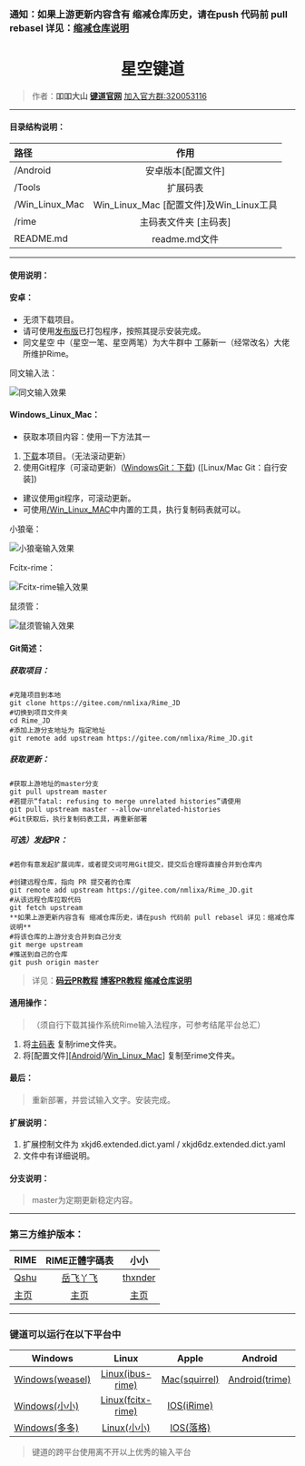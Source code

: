 ### 通知：如果上游更新内容含有 缩减仓库历史，请在push 代码前 pull rebasel 详见：[缩减仓库说明][908]

<h1 style="text-align:center"><center>星空键道</center></h1> 

>作者：**吅吅大山** [**键道官网**][904] [加入官方群:320053116][903]

---
#### 目录结构说明：

| 路径 | 作用
| :-------------|:-------------: |
| /Android | 安卓版本[配置文件] |
| /Tools | 扩展码表 |
| /Win_Linux_Mac | Win_Linux_Mac [配置文件]及Win_Linux工具|
| /rime | 主码表文件夹 [主码表] |
| README.md | readme.md文件 |

---
#### 使用说明：

#### 安卓：
* 无须下载项目。
* 请可使用[发布版][208]已打包程序，按照其提示安装完成。
* 同文星空 中（星空一笔、星空两笔）为大牛群中 工藤新一（经常改名）大佬所维护Rime。

同文输入法：

![同文输入效果](https://gitee.com/uploads/images/2018/0202/192524_07b99b96_1362709.jpeg "同文.jpg")

#### Windows_Linux_Mac：
* 获取本项目内容：使用一下方法其一
1. [下载][209]本项目。（无法滚动更新）
2. 使用Git程序（可滚动更新）([WindowsGit：下载][905]) ([Linux/Mac Git：自行安装])
* 建议使用git程序，可滚动更新。
* 可使用[/Win_Linux_MAC][210]中内置的工具，执行复制码表就可以。

小狼毫：

![小狼毫输入效果](https://gitee.com/uploads/images/2018/0202/192157_9ce8b742_1362709.png "小狼毫.png")

Fcitx-rime：

![Fcitx-rime输入效果](https://gitee.com/uploads/images/2018/0203/225102_eb77f6dc_1362709.png "Fcitx-rime.png")

鼠须管：

![鼠须管输入效果](https://gitee.com/uploads/images/2018/0208/175654_2f566986_1362709.png "鼠须管.png")
#### Git简述：
##### 获取项目：
```
#克隆项目到本地
git clone https://gitee.com/nmlixa/Rime_JD
#切换到项目文件夹
cd Rime_JD
#添加上游分支地址为 指定地址
git remote add upstream https://gitee.com/nmlixa/Rime_JD.git
```
##### 获取更新：
```
#获取上游地址的master分支
git pull upstream master
#若提示“fatal: refusing to merge unrelated histories”请使用
git pull upstream master --allow-unrelated-histories
#Git获取后，执行复制码表工具，再重新部署
```
##### 可选）发起PR：
```
#若你有意发起扩展词库，或者提交词可用Git提交，提交后合理将直接合并到仓库内

#创建远程仓库，指向 PR 提交者的仓库
git remote add upstream https://gitee.com/nmlixa/Rime_JD.git
#从该远程仓库拉取代码
git fetch upstream
**如果上游更新内容含有 缩减仓库历史，请在push 代码前 pull rebasel 详见：缩减仓库说明**
#将该仓库的上游分支合并到自己分支
git merge upstream
#推送到自己的仓库
git push origin master
```
>详见：**[码云PR教程][907] [博客PR教程][906] [缩减仓库说明][908]**

#### 通用操作：
> （须自行下载其操作系统Rime输入法程序，可参考结尾平台总汇）
1. 将[主码表][211] 复制rime文件夹。
2. 将[配置文件][[Android][212]/[Win_Linux_Mac][210]] 复制至rime文件夹。

#### 最后：
> 重新部署，并尝试输入文字。安装完成。

#### 扩展说明：
1. 扩展控制文件为 xkjd6.extended.dict.yaml / xkjd6dz.extended.dict.yaml
2. 文件中有详细说明。

#### 分支说明：
> master为定期更新稳定内容。
---
### 第三方维护版本：

| RIME | RIME正體字碼表 | 小小 | 
| ------------- |:-------------:|:-------------:|
| [Qshu][204] | [岳飞丫飞][207] | [thxnder][206] |
| [主页][204] | [主页][207] | [主页][205] |
---
### 键道可以运行在以下平台中

| Windows | Linux | Apple | Android
| ------------- |:-------------:|:-------------:|:-----:
| [Windows(weasel)][101] | [Linux(ibus-rime)][104] | [Mac(squirrel)][102] | [Android(trime)][105] 
| [Windows(小小)][203] | [Linux(fcitx-rime)][103] | [IOS(iRime)][106]
| [Windows(多多)][108] | [Linux(小小)][203] | [IOS(落格)][107]


> 键道的跨平台使用离不开以上优秀的输入平台

[998]: https://gitee.com/thxnder/xxjd/tree/master/release "新版本小小键道"
[999]: https://gitee.com/nmlixa/Rime_JD "新版本RIME键道"

[101]: https://github.com/rime/weasel "小狼毫－Rime 輸入法 for Windows"
[102]: https://github.com/rime/squirrel "鼠鬚管－Rime 輸入法 for Mac OS X"
[103]: https://github.com/fcitx/fcitx-rime "fcitx-rime for Linux"
[104]: https://github.com/rime/ibus-rime "ibus-rime for Linux"
[105]: https://github.com/osfans/trime "同文－TRime 輸入法 for Android"
[106]: https://github.com/jimmy54/iRime "iRime 輸入法 for IOS"
[107]: https://im.logcg.com/ "落格输入法 for IOS"
[108]: https://chinput.com/portal.php "多多 for Windows"

[200]: https://github.com/rime "RIME作者地址"
[201]: http://rime.im "rime主页"
[202]: https://github.com/osfans "TRIME作者页面"
[203]: https://github.com/dgod/yong "小小主页"
[204]: https://gitee.com/nmlixa/Rime_JD "Rime键道主页"
[205]: http://xxjd.xyz "小小键道主页"
[206]: https://gitee.com/thxnder "「小小键道」 维护者"
[207]: https://gitee.com/lyserenity/xkjd6 "正体字码表"
[208]: https://gitee.com/nmlixa/Rime_JD/releases "发行页"
[209]: https://gitee.com/nmlixa/Rime_JD/repository/archive/master.zip "Download"
[210]: https://gitee.com/nmlixa/Rime_JD/tree/master/Win_Linux_Mac "/Win_Linux_Mac"
[211]: https://gitee.com/nmlixa/Rime_JD/tree/master/rime "/rime"
[212]: https://gitee.com/nmlixa/Rime_JD/tree/master/Android "Android"

[901]: https://gitee.com/thxnder/xxjd/blob/master/doc/xkjd3.md "星空键道 简明教程"
[902]: http://daniushuangpin.ys168.com "吅吅大山的的网盘"
[903]: https://jq.qq.com/?_wv=1027&k=5sTEYIQ "吅吅大山的QQ群"
[904]: http://xkjd.coding.me "键道官网"
[905]: http://gitforwindows.org "WinGit"
[906]: http://www.ruanyifeng.com/blog/2017/07/pull_request.html "阮一峰PR教程"
[907]: http://git.mydoc.io/?t=180700 "码云PR教程"
[908]: http://git.mydoc.io/?t=83153 "码云缩减仓库说明"